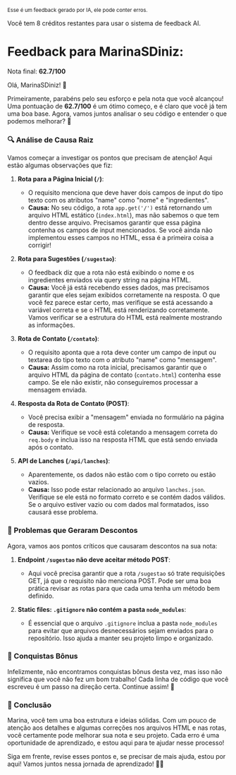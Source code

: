 <sup>Esse é um feedback gerado por IA, ele pode conter erros.</sup>

Você tem 8 créditos restantes para usar o sistema de feedback AI.

# Feedback para MarinaSDiniz:

Nota final: **62.7/100**

Olá, MarinaSDiniz! 🌟

Primeiramente, parabéns pelo seu esforço e pela nota que você alcançou! Uma pontuação de **62.7/100** é um ótimo começo, e é claro que você já tem uma boa base. Agora, vamos juntos analisar o seu código e entender o que podemos melhorar? 🚀

### 🔍 Análise de Causa Raiz

Vamos começar a investigar os pontos que precisam de atenção! Aqui estão algumas observações que fiz:

1. **Rota para a Página Inicial (`/`)**:
   - O requisito menciona que deve haver dois campos de input do tipo texto com os atributos "name" como "nome" e "ingredientes". 
   - **Causa:** No seu código, a rota `app.get('/')` está retornando um arquivo HTML estático (`index.html`), mas não sabemos o que tem dentro desse arquivo. Precisamos garantir que essa página contenha os campos de input mencionados. Se você ainda não implementou esses campos no HTML, essa é a primeira coisa a corrigir!

2. **Rota para Sugestões (`/sugestao`)**:
   - O feedback diz que a rota não está exibindo o nome e os ingredientes enviados via query string na página HTML.
   - **Causa:** Você já está recebendo esses dados, mas precisamos garantir que eles sejam exibidos corretamente na resposta. O que você fez parece estar certo, mas verifique se está acessando a variável correta e se o HTML está renderizando corretamente. Vamos verificar se a estrutura do HTML está realmente mostrando as informações.

3. **Rota de Contato (`/contato`)**:
   - O requisito aponta que a rota deve conter um campo de input ou textarea do tipo texto com o atributo "name" como "mensagem".
   - **Causa:** Assim como na rota inicial, precisamos garantir que o arquivo HTML da página de contato (`contato.html`) contenha esse campo. Se ele não existir, não conseguiremos processar a mensagem enviada.

4. **Resposta da Rota de Contato (POST)**:
   - Você precisa exibir a "mensagem" enviada no formulário na página de resposta.
   - **Causa:** Verifique se você está coletando a mensagem correta do `req.body` e inclua isso na resposta HTML que está sendo enviada após o contato. 

5. **API de Lanches (`/api/lanches`)**:
   - Aparentemente, os dados não estão com o tipo correto ou estão vazios.
   - **Causa:** Isso pode estar relacionado ao arquivo `lanches.json`. Verifique se ele está no formato correto e se contém dados válidos. Se o arquivo estiver vazio ou com dados mal formatados, isso causará esse problema.

### 🚫 Problemas que Geraram Descontos

Agora, vamos aos pontos críticos que causaram descontos na sua nota:

1. **Endpoint `/sugestao` não deve aceitar método POST**:
   - Aqui você precisa garantir que a rota `/sugestao` só trate requisições GET, já que o requisito não menciona POST. Pode ser uma boa prática revisar as rotas para que cada uma tenha um método bem definido.

2. **Static files: `.gitignore` não contém a pasta `node_modules`**:
   - É essencial que o arquivo `.gitignore` inclua a pasta `node_modules` para evitar que arquivos desnecessários sejam enviados para o repositório. Isso ajuda a manter seu projeto limpo e organizado.

### 🎉 Conquistas Bônus

Infelizmente, não encontramos conquistas bônus desta vez, mas isso não significa que você não fez um bom trabalho! Cada linha de código que você escreveu é um passo na direção certa. Continue assim! 💪

### 🌈 Conclusão

Marina, você tem uma boa estrutura e ideias sólidas. Com um pouco de atenção aos detalhes e algumas correções nos arquivos HTML e nas rotas, você certamente pode melhorar sua nota e seu projeto. Cada erro é uma oportunidade de aprendizado, e estou aqui para te ajudar nesse processo!

Siga em frente, revise esses pontos e, se precisar de mais ajuda, estou por aqui! Vamos juntos nessa jornada de aprendizado! 🚀💡